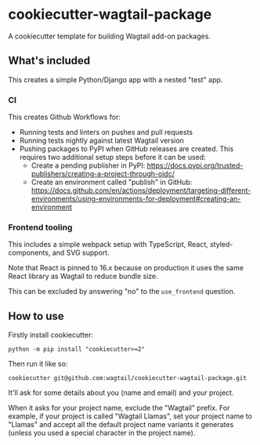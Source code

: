 # cookiecutter-wagtail-package

A cookiecutter template for building Wagtail add-on packages.

## What's included

This creates a simple Python/Django app with a nested "test" app.

### CI

This creates Github Workflows for:

- Running tests and linters on pushes and pull requests
- Running tests nightly against latest Wagtail version
- Pushing packages to PyPI when GitHub releases are created. This requires two additional setup steps before it can be used:
  - Create a pending publisher in PyPI: https://docs.pypi.org/trusted-publishers/creating-a-project-through-oidc/
  - Create an environment called "publish" in GitHub: https://docs.github.com/en/actions/deployment/targeting-different-environments/using-environments-for-deployment#creating-an-environment

### Frontend tooling

This includes a simple webpack setup with TypeScript, React, styled-components, and SVG support.

Note that React is pinned to 16.x because on production it uses the same React library as Wagtail to reduce bundle size.

This can be excluded by answering "no" to the `use_frontend` question.

## How to use

Firstly install cookiecutter:

    python -m pip install "cookiecutter>=2"

Then run it like so:

    cookiecutter git@github.com:wagtail/cookiecutter-wagtail-package.git

It'll ask for some details about you (name and email) and your project.

When it asks for your project name, exclude the "Wagtail" prefix.
For example, if your project is called "Wagtail Llamas", set your project name to "Llamas" and accept all the default project name variants it generates (unless you used a special character in the project name).
